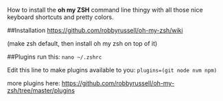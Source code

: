 How to install the **oh my ZSH** command line thingy with all those nice keyboard shortcuts and pretty colors.

##Installation
https://github.com/robbyrussell/oh-my-zsh/wiki

(make zsh default, then install oh my zsh on top of it)


##Plugins
run this: `nano ~/.zshrc`

Edit this line to make plugins available to you:
`plugins=(git node nvm npm)`

more plugins here: https://github.com/robbyrussell/oh-my-zsh/tree/master/plugins
